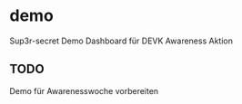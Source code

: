 # demo
Sup3r-secret Demo Dashboard für DEVK Awareness Aktion


## TODO
Demo für Awarenesswoche vorbereiten
